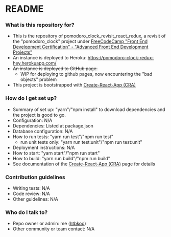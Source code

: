 # README #

### What is this repository for? ###

* This is the repository of pomodoro_clock_revisit_react_redux, a revisit of the "pomodoro_clock" project under [FreeCodeCamp "Front End Development Certification" - "Advanced Front End Development Projects"](https://www.freecodecamp.org/challenges/build-a-pomodoro-clock)
* An instance is deployed to Heroku: https://pomodoro-clock-redux-hey.herokuapp.com/
* ~~An instance is deployed to GitHub page~~:
    * WIP for deploying to github pages, now encountering the "bad objects" problem 
* This project is bootstrapped with [Create-React-App (CRA)](https://github.com/facebookincubator/create-react-app) 

### How do I get set up? ###

* Summary of set up: "yarn"/"npm install" to download dependencies and the project is good to go.
* Configuration: N/A 
* Dependencies: Listed at package.json
* Database configuration: N/A
* How to run tests: "yarn run test"/"npm run test"
    * run unit tests only: "yarn run test:unit"/"npm run test:unit"
* Deployment instructions: N/A
* How to start: "yarn start"/"npm run start"
* How to build: "yarn run build"/"npm run build"
* See documentation of the [Create-React-App (CRA)](https://github.com/facebookincubator/create-react-app) page for details

### Contribution guidelines ###

* Writing tests: N/A
* Code review: N/A
* Other guidelines: N/A

### Who do I talk to? ###

* Repo owner or admin: me ([htbkoo](https://bitbucket.org/htbkoo/))
* Other community or team contact: N/A